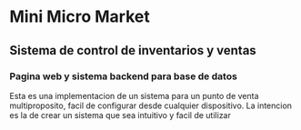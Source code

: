 # Mini Micro Market
## Sistema de control de inventarios y ventas
### Pagina web y sistema backend para base de datos
Esta es una implementacion de un sistema para un punto de venta multiproposito, facil de configurar desde cualquier dispositivo.
La intencion es la de crear un sistema que sea intuitivo y facil de utilizar

